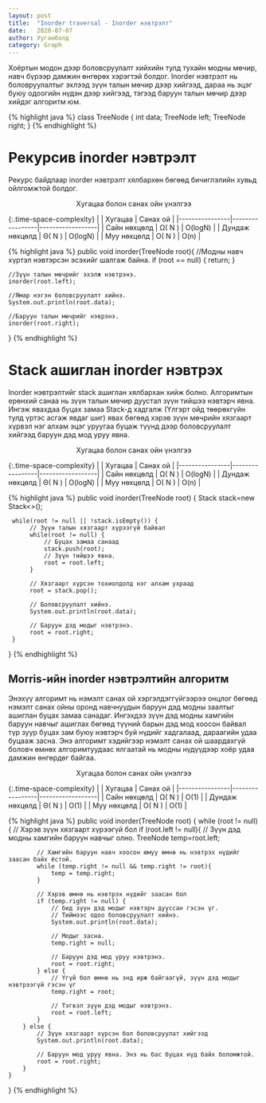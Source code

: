 ```yaml
---
layout: post
title:  "Inorder traversal - Inorder нэвтрэлт"
date:   2020-07-07
author: Ууганболд
category: Graph
---
```


Хоёртын модон дээр боловсруулалт хийхийн тулд тухайн модны мөчир, навч бүрээр дамжин өнгөрөх хэрэгтэй болдог.
Inorder нэвтрэлт нь боловруулалтыг эхлээд зүүн талын мөчир дээр хийгээд, дараа нь эцэг буюу одоогийн нүдэн дээр хийгээд, тэгээд баруун талын мөчир дээр хийдэг алгоритм юм.

{% highlight java %}
class TreeNode {
    int data;
    TreeNode left;
    TreeNode right;
}
{% endhighlight %}

# Рекурсив inorder нэвтрэлт
Рекурс байдлаар inorder нэвтрэлт хялбархөн бөгөөд бичиглэлийн хувьд ойлгомжтой болдог.

<center class="table-title">Хугацаа болон санах ойн үнэлгээ</center>

{:.time-space-complexity}
|                | Хугацаа         | Санах ой         |
|----------------|-----------------|------------------|
| Сайн нөхцөлд   | Ω( N )      | O(logN)             |
| Дундаж нөхцөлд | Θ( N )      | O(logN)             |
| Муу нөхцөлд    | O(  N )      | O(n)             |

{% highlight java %}
public void inorder(TreeNode root){
    //Модны навч хүртэл нэвтэрсэн эсэхийг шалгаж байна.
    if (root == null) {
        return;
    }

    //Зүүн талын мөчрийг эхэлж нэвтрэнэ.
    inorder(root.left);

    //Ямар нэгэн боловсруулалт хийнэ.
    System.out.println(root.data);

    //Баруун талын мөчрийг нэврэнэ.
    inorder(root.right);
}
{% endhighlight %}

# Stack ашиглан inorder нэвтрэх
Inorder нэвтрэлтийг stack ашиглан хялбархан хийж болно.
Алгоримтын ерөнхий санаа нь зүүн талын мөчир дуустал зүүн тийшээ нэвтэрч явна. Ингэж явахдаа буцах замаа Stack-д хадгалж (Үлгэрт ойд төөрөхгүйн тулд үртэс асгаж явдаг шиг) явах бөгөөд хэрэв зүүн мөчрийн хязгаарт хүрвэл нэг алхам эцэг уруугаа буцаж түүнд дээр боловсруулалт хийгээд баруун дэд мод уруу явна.

<center class="table-title">Хугацаа болон санах ойн үнэлгээ</center>

{:.time-space-complexity}
|                | Хугацаа         | Санах ой         |
|----------------|-----------------|------------------|
| Сайн нөхцөлд   | Ω( N )      | O(logN)             |
| Дундаж нөхцөлд | Θ( N )      | O(logN)             |
| Муу нөхцөлд    | O(  N )      | O(n)             |

{% highlight java %}
public void inorder(TreeNode root) {
     Stack<TreeNode> stack=new Stack<>();

     while(root != null || !stack.isEmpty()) {
          // Зүүн талын хязгаарт хүрээгүй байвал
          while(root != null) {
              // Буцах замаа санаад
              stack.push(root);
              // Зүүн тийшээ явна.
              root = root.left;
          }

          // Хязгаарт хүрсэн тохиолдолд нэг алхам ухраад
          root = stack.pop();

          // Боловсруулалт хийнэ.
          System.out.println(root.data);

          // Баруун дэд модыг нэвтрэнэ.
          root = root.right;
     }

}
{% endhighlight %}

## Morris-ийн inorder нэвтрэлтийн алгоритм

Энэхүү алгоримт нь нэмэлт санах ой хэргэлдэггүйгээрээ онцлог бөгөөд нэмэлт санах ойны оронд навчнуудын баруун дэд модны заалтыг ашиглан буцах замаа санадаг. Ингэхдээ зүүн дэд модны хамгийн баруун навчыг ашиглах бөгөөд түүний барын дэд мод хоосон байвал түр зуур буцах зам буюу нэвтэрч буй нүдийг хадгалаад, дараагийн удаа буцааж засна.
Энэ алгоримт хэдийгээр нэмэлт санах ой шаардахгүй боловч өмнөх алгоримтуудаас ялгаатай нь модны нүдүүдээр хоёр удаа дамжин өнгөрдөг байгаа.

<center class="table-title">Хугацаа болон санах ойн үнэлгээ</center>

{:.time-space-complexity}
|                | Хугацаа         | Санах ой         |
|----------------|-----------------|------------------|
| Сайн нөхцөлд   | Ω( N )      | O(1)             |
| Дундаж нөхцөлд | Θ( N )      | O(1)             |
| Муу нөхцөлд    | O( N )      | O(1)             | 


{% highlight java %}
public void inorder(TreeNode root) {
    while (root != null){
        // Хэрэв зүүн хязгаарт хүрээгүй бол
        if (root.left != null){
            // Зүүн дэд модны хамгийн баруун навчыг олно.
            TreeNode temp=root.left;

            // Хамгийн баруун навч хоосон юмуу өмнө нь нэвтрэх нүдийг заасан байх ёстой.
            while (temp.right != null && temp.right != root){
                temp = temp.right;
            }

            // Хэрэв өмнө нь нэвтрэх нүдийг заасан бол
            if (temp.right != null) {
                // бид зүүн дэд модыг нэвтэрч дууссан гэсэн үг.
                // Тиймээс одоо боловсруулалт хийнэ.
                System.out.println(root.data);

                // Модыг засна.
                temp.right = null;

                // Баруун дэд мод уруу нэвтрэнэ.
                root = root.right;
            } else {
                // Үгүй бол өмнө нь энд ирж байгаагүй, зүүн дэд модыг нэвтрээгүй гэсэн үг
                temp.right = root;

                // Тэгвэл зүүн дэд модыг нэвтрэнэ.
                root = root.left;
            }
        } else {
            // Зүүн хязгаарт хүрсэн бол боловсруулат хийгээд
            System.out.println(root.data);

            // Баруун мод уруу явна. Энэ нь бас буцах нүд байх боломжтой.
            root = root.right;
        }
    }
}
{% endhighlight %}
